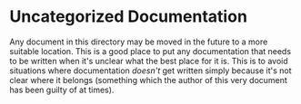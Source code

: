 # Uncategorized Documentation

Any document in this directory may be moved in the future to
a more suitable location. This is a good place to put any
documentation that needs to be written when it's unclear what
the best place for it is. This is to avoid situations where
documentation _doesn't_ get written simply because it's not clear
where it belongs (something which the author of this very document
has been guilty of at times).
